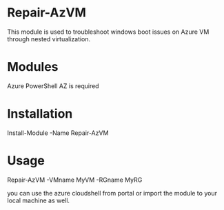 # Repair-AzVM

This module is used to troubleshoot windows boot issues on Azure VM through nested virtualization.

# Modules

Azure PowerShell AZ is required

# Installation

Install-Module -Name Repair-AzVM

# Usage

Repair-AzVM -VMname MyVM -RGname MyRG

you can use the azure cloudshell from portal or import the module to your local machine as well.
